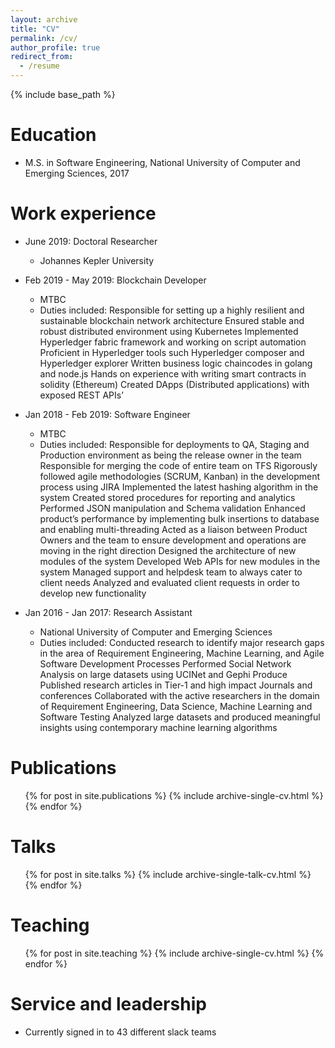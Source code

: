 ```yaml
---
layout: archive
title: "CV"
permalink: /cv/
author_profile: true
redirect_from:
  - /resume
---
```


{% include base_path %}

Education
======
* M.S. in Software Engineering, National University of Computer and Emerging Sciences, 2017

Work experience
======
* June 2019: Doctoral Researcher
  * Johannes Kepler University
  
* Feb 2019 - May 2019: Blockchain Developer
  * MTBC
  * Duties included: Responsible for setting up a highly resilient and sustainable blockchain network architecture
Ensured stable and robust distributed environment using Kubernetes
Implemented Hyperledger fabric framework and working on script automation
Proficient in Hyperledger tools such Hyperledger composer and Hyperledger explorer
Written business logic chaincodes in golang and node.js
Hands on experience with writing smart contracts in solidity (Ethereum)
Created DApps (Distributed applications) with exposed REST APIs’
  
* Jan 2018 - Feb 2019: Software Engineer
  * MTBC
  * Duties included: Responsible for deployments to QA, Staging and Production environment as being the release owner in the team
Responsible for merging the code of entire team on TFS
Rigorously followed agile methodologies (SCRUM, Kanban) in the development process using JIRA
Implemented the latest hashing algorithm in the system
Created stored procedures for reporting and analytics
Performed JSON manipulation and Schema validation
Enhanced product’s performance by implementing bulk insertions to database and enabling multi-threading
Acted as a liaison between Product Owners and the team to ensure development and operations are moving in the right direction
Designed the architecture of new modules of the system
Developed Web APIs for new modules in the system
Managed support and helpdesk team to always cater to client needs
Analyzed and evaluated client requests in order to develop new functionality

* Jan 2016 - Jan 2017: Research Assistant
  * National University of Computer and Emerging Sciences
  * Duties included: Conducted research to identify major research gaps in the area of Requirement Engineering, Machine Learning, and Agile Software Development Processes
Performed Social Network Analysis on large datasets using UCINet and Gephi Produce
Published research articles in Tier-1 and high impact Journals and conferences
Collaborated with the active researchers in the domain of Requirement Engineering, Data Science, Machine Learning and Software Testing
Analyzed large datasets and produced meaningful insights using contemporary machine learning algorithms
  
Publications
======
  <ul>{% for post in site.publications %}
    {% include archive-single-cv.html %}
  {% endfor %}</ul>
  
Talks
======
  <ul>{% for post in site.talks %}
    {% include archive-single-talk-cv.html %}
  {% endfor %}</ul>
  
Teaching
======
  <ul>{% for post in site.teaching %}
    {% include archive-single-cv.html %}
  {% endfor %}</ul>
  
Service and leadership
======
* Currently signed in to 43 different slack teams
